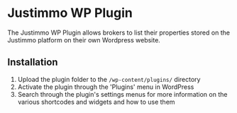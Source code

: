 # Justimmo WP Plugin #

The Justimmo WP Plugin allows brokers to list their properties stored on the Justimmo platform on their own Wordpress website.

## Installation ##

1. Upload the plugin folder to the `/wp-content/plugins/` directory
2. Activate the plugin through the 'Plugins' menu in WordPress
3. Search through the plugin's settings menus for more information on the various shortcodes and widgets and how to use them